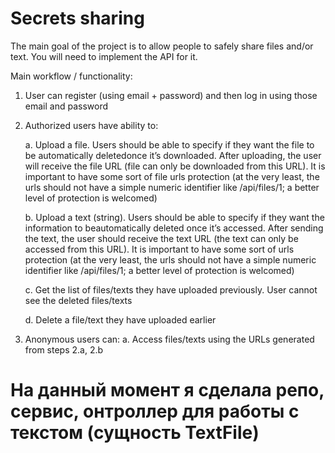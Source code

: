 # Secrets sharing

The main goal of the project is to allow people to safely share files and/or text.
You will need to implement the API for it.

Main workflow / functionality:
1. User can register (using email + password) and then log in using those email and password
2. Authorized users have ability to:

    a. Upload a file. Users should be able to specify if they want the file to be automatically deletedonce it’s downloaded. After uploading, the user will receive the file URL (file can only be downloaded from this URL). It is important to have some sort of file urls protection (at the very least, the urls should not have a simple numeric identifier like /api/files/1; a better level of protection is welcomed)

    b. Upload a text (string). Users should be able to specify if they want the information to beautomatically deleted once it’s accessed. After sending the text, the user should receive the text URL (the text can only be accessed from this URL). It is important to have some sort of urls protection (at the very least, the urls should not have a simple numeric identifier like /api/files/1; a better level of protection is welcomed)
    
    c. Get the list of files/texts they have uploaded previously. User cannot see the deleted files/texts
    
    d. Delete a file/text they have uploaded earlier
3. Anonymous users can:
    a. Access files/texts using the URLs generated from steps 2.a, 2.b

# На данный момент я сделала репо, сервис, онтроллер для работы с текстом (сущность TextFile)